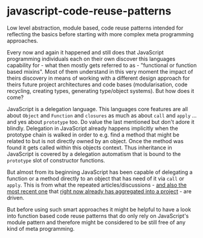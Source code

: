 javascript-code-reuse-patterns
==============================


Low level abstraction, module based, code reuse patterns intended for reflecting the basics before starting with
more complex meta programming approaches.


Every now and again it happened and still does that JavaScript programming individuals each on their own discover
this languages capability for - what then mostly gets referred to as - "functional or function based mixins".
Most of them understand in this very moment the impact of theirs discovery in means of working with a different
design approach for theirs future project architectures and code bases (modularisation, code recycling, creating
types, generating type/object systems). But how does it come?

JavaScript is a delegation language. This languages core features are all about `Object` and `Function` and
`closures` as much as about `call` and `apply` ... and yes about `prototype` too. Do value the last mentioned
but don't adore it blindly. Delegation in JavaScript already happens implicitly when the prototype chain is
walked in order to e.g. find a method that might be related to but is not directly owned by an object. Once the
method was found it gets called within this objects context. Thus inheritance in JavaScript is covered by a
delegation automatism that is bound to the `prototype` slot of constructor functions.

But almost from its beginning JavaScript has been capable of delegating a function or a method directly to
an object that has need of it via `call` or `apply`. This is from what the repeated articles/discussions -
[and also the most recent one](http://webreflection.blogspot.de/2013/04/flight-mixins-are-awesome.html) that
[right now already has aggregated into a project](https://github.com/WebReflection/object-mixin) - are driven.

But before using such smart approaches it might be helpful to have a look into function based code reuse patterns
that do only rely on JavaScript's module pattern and therefore might be considered to be still free of any kind
of meta programming.
